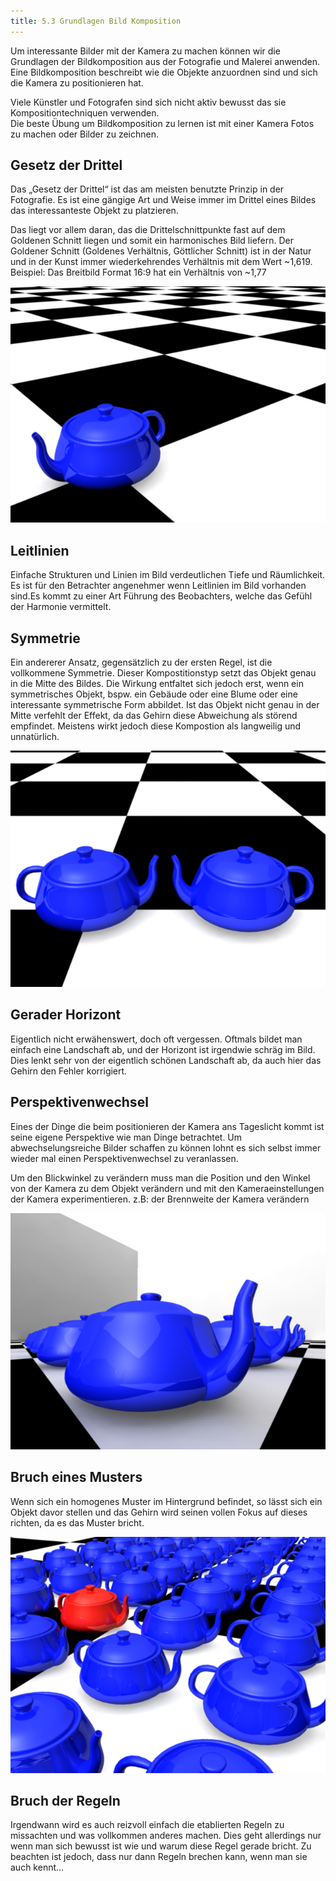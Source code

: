 ```yaml
---
title: 5.3 Grundlagen Bild Komposition
---
```


Um interessante Bilder mit der Kamera zu machen können wir die Grundlagen der Bildkomposition aus der Fotografie und Malerei anwenden.
Eine Bildkomposition beschreibt wie die Objekte anzuordnen sind und sich die Kamera zu positionieren hat.

Viele Künstler und Fotografen sind sich nicht aktiv bewusst das sie Kompositiontechniquen verwenden.  
Die beste Übung um Bildkomposition zu lernen ist mit einer Kamera Fotos zu machen oder Bilder zu zeichnen.

## Gesetz der Drittel

Das „Gesetz der Drittel“ ist das am meisten benutzte Prinzip in der Fotografie. Es ist eine gängige Art und Weise immer
im Drittel eines Bildes das interessanteste Objekt zu platzieren.

Das liegt vor allem daran, das die Drittelschnittpunkte fast auf dem Goldenen Schnitt liegen und somit ein harmonisches Bild liefern.
Der Goldener Schnitt (Goldenes Verhältnis, Göttlicher Schnitt) ist in der Natur und in der Kunst immer wiederkehrendes Verhältnis
mit dem Wert ~1,619. Beispiel: Das Breitbild Format 16:9 hat ein Verhältnis von ~1,77

![Gesetz der Drittel](/05_camera/images/Komposition/drittel.png)

## Leitlinien

Einfache Strukturen und Linien im Bild verdeutlichen Tiefe und Räumlichkeit. Es ist für den Betrachter angenehmer wenn Leitlinien
im Bild vorhanden sind.Es kommt zu einer Art Führung des Beobachters, welche das Gefühl der Harmonie vermittelt.

## Symmetrie

Ein andererer Ansatz, gegensätzlich zu der ersten Regel, ist die vollkommene Symmetrie. Dieser Kompostitionstyp setzt das Objekt genau in die Mitte des Bildes. Die Wirkung entfaltet sich jedoch erst, wenn ein symmetrisches Objekt, bspw. ein Gebäude oder eine Blume oder eine interessante symmetrische Form abbildet. Ist das Objekt nicht genau in der Mitte verfehlt der Effekt, da das Gehirn diese Abweichung als störend empfindet. Meistens wirkt jedoch diese Kompostion als langweilig und unnatürlich.

![Symmetrie](/05_camera/images/Komposition/symmetrie.png)

## Gerader Horizont

Eigentlich nicht erwähenswert, doch oft vergessen. Oftmals bildet man einfach eine Landschaft ab, und der Horizont ist irgendwie schräg im Bild. Dies lenkt sehr von der eigentlich schönen Landschaft ab, da auch hier das Gehirn den Fehler korrigiert.

## Perspektivenwechsel

Eines der Dinge die beim positionieren der Kamera ans Tageslicht kommt ist seine eigene Perspektive wie man Dinge betrachtet.
Um abwechselungsreiche Bilder schaffen zu können lohnt es sich selbst immer wieder mal einen Perspektivenwechsel zu veranlassen.

Um den Blickwinkel zu verändern muss man die Position und den Winkel von der Kamera zu dem Objekt verändern und mit den
Kameraeinstellungen der Kamera experimentieren. z.B: der Brennweite der Kamera verändern

![Perspektivenwechsel](/05_camera/images/Komposition/PerspektivenWechsel.png)

## Bruch eines Musters

Wenn sich ein homogenes Muster im Hintergrund befindet, so lässt sich ein Objekt davor stellen und das Gehirn wird seinen
vollen Fokus auf dieses richten, da es das Muster bricht.

![Bruch eines Musters](/05_camera/images/Komposition/BruchEinesMusters.png)

## Bruch der Regeln

Irgendwann wird es auch reizvoll einfach die etablierten Regeln zu missachten und was vollkommen anderes machen. Dies geht
allerdings nur wenn man sich bewusst ist wie und warum diese Regel gerade bricht. Zu beachten ist jedoch, dass nur dann Regeln brechen kann, wenn man sie auch kennt...
